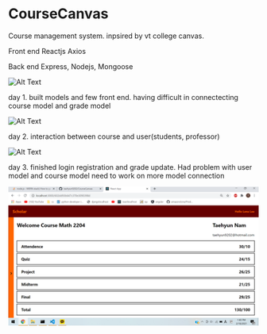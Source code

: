 # CourseCanvas

Course management system. inpsired by vt college canvas. 

Front end
Reactjs Axios

Back end
Express, Nodejs, Mongoose

![Alt Text](https://media.giphy.com/media/stuY2ZdlGqVBXIxlOE/giphy.gif)

day 1. built models and few front end. having difficult in connectecting course model and grade model


![Alt Text](https://media.giphy.com/media/mGvJ2qPal10cAecuwC/giphy.gif)

day 2. interaction between course and user(students, professor)


![Alt Text](https://media.giphy.com/media/7LHNto7UXUaQdL7YPD/giphy.gif)

day 3. finished login registration and grade update.
Had problem with user model and course model 
need to work on more model connection


![Alt text](result.PNG?raw=true "Title")
